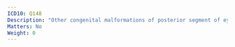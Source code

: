 ```yaml
---
ICD10: Q148
Description: "Other congenital malformations of posterior segment of eye"
Matters: No
Weight: 0
---
```


